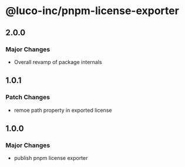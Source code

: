 # @luco-inc/pnpm-license-exporter

## 2.0.0

### Major Changes

- Overall revamp of package internals

## 1.0.1

### Patch Changes

- remoe path property in exported license

## 1.0.0

### Major Changes

- publish pnpm license exporter
